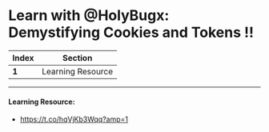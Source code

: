 # Learn with @HolyBugx: Demystifying Cookies and Tokens !!

Index | Section
--- | ---
**1** | Learning Resource

___


#### Learning Resource: 

* https://t.co/hqVjKb3Wqq?amp=1